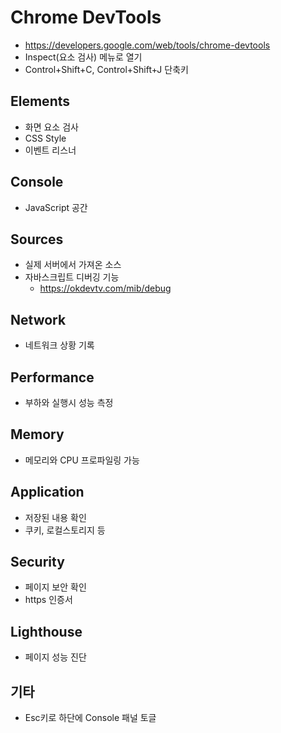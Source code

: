 # Chrome DevTools
* https://developers.google.com/web/tools/chrome-devtools
* Inspect(요소 검사) 메뉴로 열기
* Control+Shift+C, Control+Shift+J 단축키

## Elements
* 화면 요소 검사
* CSS Style
* 이벤트 리스너

## Console
* JavaScript 공간

## Sources
* 실제 서버에서 가져온 소스
* 자바스크립트 디버깅 기능
  * https://okdevtv.com/mib/debug

## Network
* 네트워크 상황 기록

## Performance
* 부하와 실행시 성능 측정

## Memory
* 메모리와 CPU 프로파일링 가능

## Application
* 저장된 내용 확인
* 쿠키, 로컬스토리지 등

## Security
* 페이지 보안 확인
* https 인증서

## Lighthouse
* 페이지 성능 진단

## 기타
* Esc키로 하단에 Console 패널 토글
